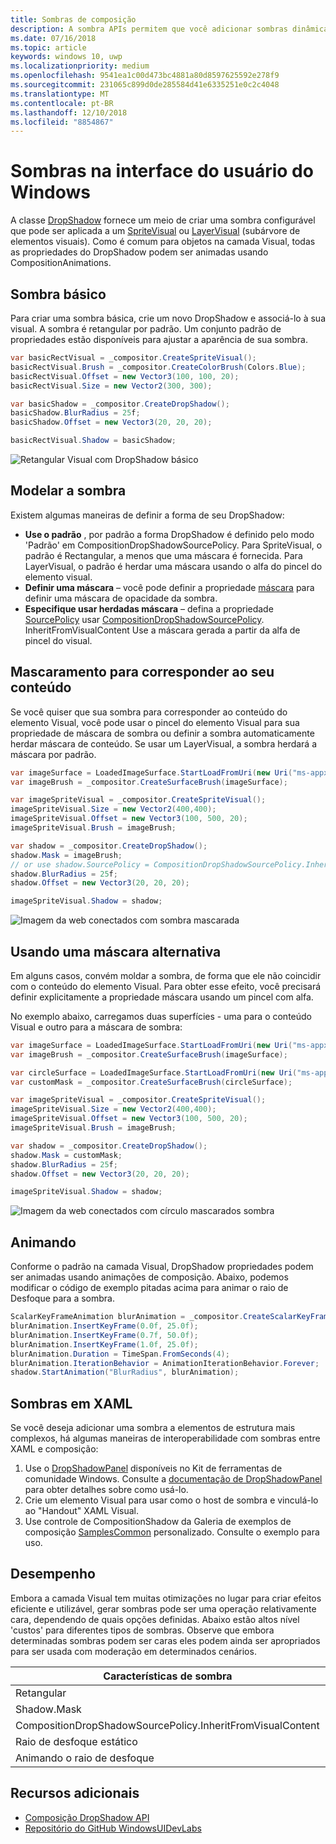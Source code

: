 ```yaml
---
title: Sombras de composição
description: A sombra APIs permitem que você adicionar sombras dinâmicas personalizáveis ao conteúdo de interface do usuário.
ms.date: 07/16/2018
ms.topic: article
keywords: windows 10, uwp
ms.localizationpriority: medium
ms.openlocfilehash: 9541ea1c00d473bc4881a80d8597625592e278f9
ms.sourcegitcommit: 231065c899d0de285584d41e6335251e0c2c4048
ms.translationtype: MT
ms.contentlocale: pt-BR
ms.lasthandoff: 12/10/2018
ms.locfileid: "8854867"
---
```

# <a name="shadows-in-windows-ui"></a>Sombras na interface do usuário do Windows

A classe [DropShadow](/uwp/api/Windows.UI.Composition.DropShadow) fornece um meio de criar uma sombra configurável que pode ser aplicada a um [SpriteVisual](/uwp/api/windows.ui.composition.spritevisual) ou [LayerVisual](/uwp/api/windows.ui.composition.layervisual) (subárvore de elementos visuais). Como é comum para objetos na camada Visual, todas as propriedades do DropShadow podem ser animadas usando CompositionAnimations.

## <a name="basic-drop-shadow"></a>Sombra básico

Para criar uma sombra básica, crie um novo DropShadow e associá-lo à sua visual. A sombra é retangular por padrão. Um conjunto padrão de propriedades estão disponíveis para ajustar a aparência de sua sombra.

```cs
var basicRectVisual = _compositor.CreateSpriteVisual();
basicRectVisual.Brush = _compositor.CreateColorBrush(Colors.Blue);
basicRectVisual.Offset = new Vector3(100, 100, 20);
basicRectVisual.Size = new Vector2(300, 300);

var basicShadow = _compositor.CreateDropShadow();
basicShadow.BlurRadius = 25f;
basicShadow.Offset = new Vector3(20, 20, 20);

basicRectVisual.Shadow = basicShadow;
```

![Retangular Visual com DropShadow básico](images/rectangular-dropshadow.png)

## <a name="shaping-the-shadow"></a>Modelar a sombra

Existem algumas maneiras de definir a forma de seu DropShadow:

- **Use o padrão** , por padrão a forma DropShadow é definido pelo modo 'Padrão' em CompositionDropShadowSourcePolicy. Para SpriteVisual, o padrão é Rectangular, a menos que uma máscara é fornecida. Para LayerVisual, o padrão é herdar uma máscara usando o alfa do pincel do elemento visual.
- **Definir uma máscara** – você pode definir a propriedade [máscara](/uwp/api/windows.ui.composition.dropshadow.mask) para definir uma máscara de opacidade da sombra.
- **Especifique usar herdadas máscara** – defina a propriedade [SourcePolicy](/uwp/api/windows.ui.composition.dropshadow.sourcepolicy) usar [CompositionDropShadowSourcePolicy](/uwp/api/windows.ui.composition.compositiondropshadowsourcepolicy). InheritFromVisualContent Use a máscara gerada a partir da alfa de pincel do visual.

## <a name="masking-to-match-your-content"></a>Mascaramento para corresponder ao seu conteúdo

Se você quiser que sua sombra para corresponder ao conteúdo do elemento Visual, você pode usar o pincel do elemento Visual para sua propriedade de máscara de sombra ou definir a sombra automaticamente herdar máscara de conteúdo. Se usar um LayerVisual, a sombra herdará a máscara por padrão.

```cs
var imageSurface = LoadedImageSurface.StartLoadFromUri(new Uri("ms-appx:///Assets/myImage.png"));
var imageBrush = _compositor.CreateSurfaceBrush(imageSurface);

var imageSpriteVisual = _compositor.CreateSpriteVisual();
imageSpriteVisual.Size = new Vector2(400,400);
imageSpriteVisual.Offset = new Vector3(100, 500, 20);
imageSpriteVisual.Brush = imageBrush;

var shadow = _compositor.CreateDropShadow();
shadow.Mask = imageBrush;
// or use shadow.SourcePolicy = CompositionDropShadowSourcePolicy.InheritFromVisualContent;
shadow.BlurRadius = 25f;
shadow.Offset = new Vector3(20, 20, 20);

imageSpriteVisual.Shadow = shadow;
```

![Imagem da web conectados com sombra mascarada](images/ms-brand-web-dropshadow.png)

## <a name="using-an-alternative-mask"></a>Usando uma máscara alternativa

Em alguns casos, convém moldar a sombra, de forma que ele não coincidir com o conteúdo do elemento Visual. Para obter esse efeito, você precisará definir explicitamente a propriedade máscara usando um pincel com alfa.

No exemplo abaixo, carregamos duas superfícies - uma para o conteúdo Visual e outro para a máscara de sombra:

```cs
var imageSurface = LoadedImageSurface.StartLoadFromUri(new Uri("ms-appx:///Assets/myImage.png"));
var imageBrush = _compositor.CreateSurfaceBrush(imageSurface);

var circleSurface = LoadedImageSurface.StartLoadFromUri(new Uri("ms-appx:///Assets/myCircleImage.png"));
var customMask = _compositor.CreateSurfaceBrush(circleSurface);

var imageSpriteVisual = _compositor.CreateSpriteVisual();
imageSpriteVisual.Size = new Vector2(400,400);
imageSpriteVisual.Offset = new Vector3(100, 500, 20);
imageSpriteVisual.Brush = imageBrush;

var shadow = _compositor.CreateDropShadow();
shadow.Mask = customMask;
shadow.BlurRadius = 25f;
shadow.Offset = new Vector3(20, 20, 20);

imageSpriteVisual.Shadow = shadow;
```

![Imagem da web conectados com círculo mascarados sombra](images/ms-brand-web-masked-dropshadow.png)

## <a name="animating"></a>Animando

Conforme o padrão na camada Visual, DropShadow propriedades podem ser animadas usando animações de composição. Abaixo, podemos modificar o código de exemplo pitadas acima para animar o raio de Desfoque para a sombra.

```cs
ScalarKeyFrameAnimation blurAnimation = _compositor.CreateScalarKeyFrameAnimation();
blurAnimation.InsertKeyFrame(0.0f, 25.0f);
blurAnimation.InsertKeyFrame(0.7f, 50.0f);
blurAnimation.InsertKeyFrame(1.0f, 25.0f);
blurAnimation.Duration = TimeSpan.FromSeconds(4);
blurAnimation.IterationBehavior = AnimationIterationBehavior.Forever;
shadow.StartAnimation("BlurRadius", blurAnimation);
```

## <a name="shadows-in-xaml"></a>Sombras em XAML

Se você deseja adicionar uma sombra a elementos de estrutura mais complexos, há algumas maneiras de interoperabilidade com sombras entre XAML e composição:

1. Use o [DropShadowPanel](https://github.com/Microsoft/UWPCommunityToolkit/blob/master/Microsoft.Toolkit.Uwp.UI.Controls/DropShadowPanel/DropShadowPanel.Properties.cs) disponíveis no Kit de ferramentas de comunidade Windows. Consulte a [documentação de DropShadowPanel](https://docs.microsoft.com/windows/uwpcommunitytoolkit/controls/DropShadowPanel) para obter detalhes sobre como usá-lo.
1. Crie um elemento Visual para usar como o host de sombra e vinculá-lo ao "Handout" XAML Visual.
1. Use controle de CompositionShadow da Galeria de exemplos de composição [SamplesCommon](https://github.com/Microsoft/WindowsUIDevLabs/tree/master/SamplesCommon/SamplesCommon) personalizado. Consulte o exemplo para uso.

## <a name="performance"></a>Desempenho

Embora a camada Visual tem muitas otimizações no lugar para criar efeitos eficiente e utilizável, gerar sombras pode ser uma operação relativamente cara, dependendo de quais opções definidas. Abaixo estão altos nível 'custos' para diferentes tipos de sombras. Observe que embora determinadas sombras podem ser caras eles podem ainda ser apropriados para ser usada com moderação em determinados cenários.

Características de sombra| Custo
------------- | -------------
Retangular    | Baixa
Shadow.Mask      | Alto
CompositionDropShadowSourcePolicy.InheritFromVisualContent | Alto
Raio de desfoque estático | Baixa
Animando o raio de desfoque | Alto

## <a name="additional-resources"></a>Recursos adicionais

- [Composição DropShadow API](/uwp/api/Windows.UI.Composition.DropShadow)
- [Repositório do GitHub WindowsUIDevLabs](https://github.com/Microsoft/WindowsUIDevLabs)